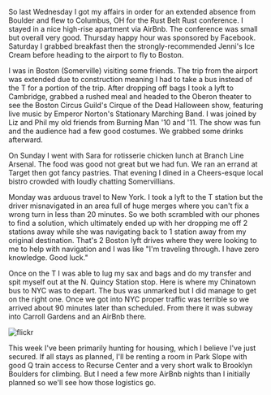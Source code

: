 So last Wednesday I got my affairs in order for an extended absence from Boulder and flew to Columbus, OH for the Rust Belt Rust conference. I stayed in a nice high-rise apartment via AirBnb. The conference was small but overall very good. Thursday happy hour was sponsored by Facebook. Saturday I grabbed breakfast then the strongly-recommended Jenni's Ice Cream before heading to the airport to fly to Boston.

I was in Boston (Somerville) visiting some friends. The trip from the airport was extended due to construction meaning I had to take a bus instead of the T for a portion of the trip. After dropping off bags I took a lyft to Cambridge, grabbed a rushed meal and headed to the Oberon theater to see the Boston Circus Guild's Cirque of the Dead Halloween show, featuring live music by Emperor Norton's Stationary Marching Band. I was joined by Liz and Phil my old friends from Burning Man '10 and '11. The show was fun and the audience had a few good costumes. We grabbed some drinks afterward.

On Sunday I went with Sara for rotisserie chicken lunch at Branch Line Arsenal. The food was good not great but we had fun. We ran an errand at Target then got fancy pastries. That evening I dined in a Cheers-esque local bistro crowded with loudly chatting Somervillians.

Monday was arduous travel to New York. I took a lyft to the T station but the driver misnavigated in an area full of huge merges where you can't fix a wrong turn in less than 20 minutes. So we both scrambled with our phones to find a solution, which ultimately ended up with her dropping me off 2 stations away while she was navigating back to 1 station away from my original destination. That's 2 Boston lyft drives where they were looking to me to help with navigation and I was like "I'm traveling through. I have zero knowledge. Good luck."

Once on the T I was able to lug my sax and bags and do my transfer and spit myself out at the N. Quincy Station stop. Here is where my Chinatown bus to NYC was to depart. The bus was unmarked but I did manage to get on the right one. Once we got into NYC proper traffic was terrible so we arrived about 90 minutes later than scheduled. From there it was subway into Carroll Gardens and an AirBnb there.

![flickr](https://www.flickr.com/photos/focusaurus/albums/72157689202862724)

This week I've been primarily hunting for housing, which I believe I've just secured. If all stays as planned, I'll be renting a room in Park Slope with good Q train access to Recurse Center and a very short walk to Brooklyn Boulders for climbing. But I need a few more AirBnb nights than I initially planned so we'll see how those logistics go.
